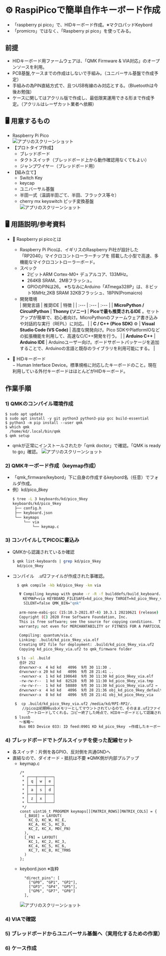 # ⚙ RaspiPicoで簡単自作キーボード作成

- 「raspberry pi pico」で、HIDキーボード作成。※マクロパッドKeybord
- 「promicro」ではなく、「Raspberry pi pico」を使ってみる。

## 前提 
  - HIDキーボード用ファームウェアは、「QMK Firmware & VIA対応」のオープンソースを利用。
  - PCB基盤,ケースまでの作成はしないで手組み。（ユニバーサル基盤で作成予定）<br>
  - 手組みの為PIN直結方式で、且つUSB有線のみ対応とする。（Bluetoothは今後お勉強）
  - ケースに関してはアクリル版で作成し、最低限実運用できる形まで作成予定。（アクリルはレーザカット業者へ依頼）

## 🖥️ 用意するもの
- Raspberry Pi Pico<br>
  ![アプリのスクリーンショット](./images/image6.png)
- 【プロトタイプ作成】
    - ブレッドボード<br>
    - タクトスイッチ（ブレッドボード上から動作確認用なくてもよい）
    - ジャンプワイヤー（ブレッドボード用）
- 【組み立て】
  - Switch Key<br> 
  - keycap<br>
  - ユニバーサル基盤
  - 半田一式（温調半田ごて、半田、フラックス等々）
  - cherry mx keyswitch ピッチ変換基盤 <br>
   ![アプリのスクリーンショット](./images/image2.png)

## 🖥️ 用語説明/参考資料
  - 📌 Raspberry pi picoとは
    - Raspberry Pi Picoは、イギリスのRaspberry Pi社が設計した「RP2040」マイクロコントローラーチップを
      搭載した小型で高速、多機能なマイクロコントローラーボード。
    - スペック
      - 2ビットARM Cortex-M0+ デュアルコア、133MHz。
      - 264KB SRAM、2MBフラッシュ。
      - GPIOのPINは26。
      ※ちなみにArduino「ATmega328P」は、８ビット16MHz,2KB SRAM 32KBフラッシュ、18PIN(Promaicro)
    - 開発環境  
        | 開発言語 | 推奨IDE | 特徴 |
        | :--- | :--- | :--- |
        | **MicroPython / CircuitPython**  | **Thonny (ソニー)** | **Picoで最も推奨されるIDE** 。セットアップが簡単で、初心者向け。MicroPythonのファームウェア書き込みや対話的な実行（REPL）に対応。 |
        | **C / C++ (Pico SDK)** ⚙️ | **Visual Studio Code (VS Code)** | 高度な開発向け。Pico SDKやPlatformIOなどの拡張機能を利用して、高速なC/C++開発を行う。 |
        | **Arduino C++** | **Arduino IDE** | Arduinoユーザー向け。ボードサポートパッケージを追加することで、Arduinoの言語と既存のライブラリを利用可能にする。 |
    
  - 📌 HIDキーボード  
     − Human Interface Device。標準規格に対応したキーボードのこと。現在利用している外付キーボードはほとんどがHIDキーボード。
  

## 作業手順
### 1) QMKのコンパイル環境作成
  ```bash🐚
  $ sudo apt update
  $ sudo apt install -y git python3 python3-pip gcc build-essential
  $ python3 -m pip install --user qmk
  $ which qmk
    /home/kd/.local/bin/qmk
  $ qmk setup
  ```
  
- qmkが正常にインストールされたか「qmk doctor」で確認。「QMK is ready to go」確認。
  ![アプリのスクリーンショット](./images/image1.png)  

### 2) QMKキーボード作成（keymap作成）
 - 「qmk_firmware/keybord」下に自身の作成するkeybord名（任意）でフォルダ作成。
 - 例）kd/pico_8key 
   ```bash
   $ tree -L 3 keyboards/kd/pico_9key
   keyboards/kd/pico_9key
    ├── config.h
    ├── keyboard.json
    └── keymaps
        └── via
            └── keymap.c
   ```
### 3) コンパイルしてPICOに書込み
 - QMKから認識されているか確認
   ```bash
   $ qmk list-keyboards | grep kd/pico_9key 
     kd/pico_9key
   ```
 - コンパイル　.uf2ファイルが作成された事確認。<br>
   ```bash
     $ qmk compile -kb kd/pico_9key -km via
   
      Ψ Compiling keymap with gmake -r -R -f builddefs/build_keyboard.mk -s KEYBOARD=kd/pico_9key 
      　KEYMAP=via KEYBOARD_FILESAFE=kd_pico_9key TARGET=kd_pico_9key_via VERBOSE=false COLOR=true 
   　　　SILENT=false QMK_BIN="qmk"
      
      arm-none-eabi-gcc (15:10.3-2021.07-4) 10.3.1 20210621 (release)
      Copyright (C) 2020 Free Software Foundation, Inc.
      This is free software; see the source for copying conditions.  There is NO
      warranty; not even for MERCHANTABILITY or FITNESS FOR A PARTICULAR PURPOSE.
      
      Compiling: quantum/via.c                                                                            [OK]
      Linking: .build/kd_pico_9key_via.elf                                                                [OK]
      Creating UF2 file for deployment: .build/kd_pico_9key_via.uf2                                       [OK]
      Copying kd_pico_9key_via.uf2 to qmk_firmware folder                                                 [OK]

     $ ls -al .build
      合計 252
      drwxrwxr-x  4 kd kd   4096  9月 30 11:30 .
      drwxrwxr-x 20 kd kd   4096  9月 28 21:41 ..
      -rwxrwxr-x  1 kd kd 190648  9月 30 11:30 kd_pico_9key_via.elf
      -rw-rw-r--  1 kd kd  82528  9月 30 11:30 kd_pico_9key_via.tmp
      -rw-rw-r--  1 kd kd  58880  9月 30 11:30 kd_pico_9key_via.uf2 ←　※作成されている事
      drwxrwxr-x  4 kd kd   4096  9月 28 21:36 obj_kd_pico_9key_default
      drwxrwxr-x  8 kd kd   4096  9月 28 21:41 obj_kd_pico_9key_via

    $  cp .build/kd_pico_9key_via.uf2 /media/kd/RPI-RP2/. 
    　　//picoは初期時usbメモリーとしてマウントされているので、そのまま.uf2ファイルをコピーする事によって
      　　ブートロードしてくれる。コピー終了した時点で、HIDキーボードとして認識される。
    $ lsusb
      〜省略〜
      Bus 003 Device 033: ID feed:0901 KD kd_pico_9key　←作成したキーボード名として認識されていればOK
   ```

### 4) ブレッドボードでトグルスイッチを使った配線セット
  - 各スイッチ：片側を各GPIO、反対側を共通GNDへ 
  - 直結なので、ダイオード・抵抗は不要 ※QMK側が内部プルアップ
    - keymap.c
      ```
      /*
       * ┌───┬───┬───┐
       * │ q │ w │ e │
       * ├───┼───┼───┤
       * │ a │ s │ d │
       * ├───┼───┼───┤
       * │ z │ x │   │
       * └───┴───┴───┘
       */
      const uint16_t PROGMEM keymaps[][MATRIX_ROWS][MATRIX_COLS] = {
        [_BASE] = LAYOUT(
          KC_Q, KC_W, KC_E,
          KC_A, KC_S, KC_D,
          KC_Z, KC_X, MO(_FN)
        ),
        [_FN] = LAYOUT(
          KC_1, KC_2, KC_3,
          KC_4, KC_5, KC_6,
          KC_7, KC_8, KC_TRNS
        )
      };
      ```
    - keybord.json ※抜粋
      ```
        "direct_pins": [
          ["GP0", "GP1", "GP2"],
          ["GP3", "GP4", "GP5"],
          ["GP6", "GP7", "GP8"]
        ],
      ```
       ![アプリのスクリーンショット](./images/image4.png)  
  
### 4) VIAで確認

### 5) ブレッドボードからユニバーサル基盤へ（実用化するための作業）
### 6) ケース作成



